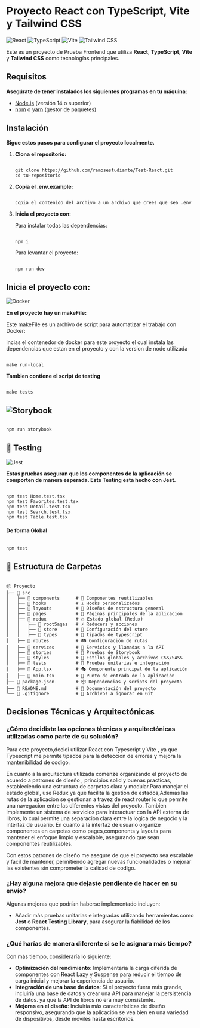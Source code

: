 # Proyecto React con TypeScript, Vite y Tailwind CSS
![React](https://img.shields.io/badge/React-61DAFB?style=for-the-badge&logo=react&logoColor=white)
![TypeScript](https://img.shields.io/badge/TypeScript-3178C6?style=for-the-badge&logo=typescript&logoColor=white)
![Vite](https://img.shields.io/badge/Vite-646CFF?style=for-the-badge&logo=vite&logoColor=white)
![Tailwind CSS](https://img.shields.io/badge/Tailwind%20CSS-06B6D4?style=for-the-badge&logo=tailwindcss&logoColor=white)


Este es un proyecto de Prueba Frontend que utiliza **React**, **TypeScript**, **Vite** y **Tailwind CSS** como tecnologías principales.

## Requisitos

**Asegúrate de tener instalados los siguientes programas en tu máquina:**

- [Node.js](https://nodejs.org/) (versión 14 o superior)
- [npm](https://www.npmjs.com/) o [yarn](https://yarnpkg.com/) (gestor de paquetes)

## Instalación

**Sigue estos pasos para configurar el proyecto localmente.**

1. **Clona el repositorio:**

   ```

   git clone https://github.com/ramosestudiante/Test-React.git
   cd tu-repositorio
   
   ```

2. **Copia el .env.example:**

   ```

   copia el contenido del archivo a un archivo que crees que sea .env
   
   ```

3. **Inicia el proyecto con:**

   Para instalar todas las dependencias:
   ```

   npm i
   
   ```

   Para levantar el proyecto:
   ```

   npm run dev 
   
   ```


## Inicia el proyecto con: 
![Docker](https://img.shields.io/badge/Docker-2496ED?style=for-the-badge&logo=docker&logoColor=white)


 **En el proyecto hay un makeFile:**

   Este makeFile es un archivo de script para automatizar el trabajo con Docker:
   
   incias el contenedor de docker para este proyecto
   el cual instala las dependencias que estan en el proyecto y con la version de node utilizada
   ```

   make run-local 
   
   ```

**Tambien contiene el script de testing**
```

make tests

```


## ![Storybook](https://img.shields.io/badge/Storybook-FF4785?style=for-the-badge&logo=storybook&logoColor=white)

```

npm run storybook

```


## 🧪 Testing 
![Jest](https://img.shields.io/badge/Jest-C21325?style=for-the-badge&logo=jest&logoColor=white)

**Estas pruebas aseguran que los componentes de la aplicación se comporten de manera esperada. Este Testing esta hecho con Jest.**

```

npm test Home.test.tsx
npm test Favorites.test.tsx
npm test Detail.test.tsx
npm test Search.test.tsx
npm test Table.test.tsx

```
#### De forma Global
```

npm test

```

## 📂 Estructura de Carpetas

```

📦 Proyecto
├── 📂 src
│   ├── 📂 components      # 🧩 Componentes reutilizables
│   ├── 📂 hooks           # ⚓ Hooks personalizados
│   ├── 📂 layouts         # 📐 Diseños de estructura general
│   ├── 📂 pages           # 📄 Páginas principales de la aplicación
│   ├── 📂 redux           # 🔥 Estado global (Redux)
│   │   ├── 📂 rootSagas   # ⚡ Reducers y acciones
│   │   ├── 📂 store       # 🏬 Configuración del store
│   │   ├── 📂 types       # 🏬 tipados de typescript
│   ├── 📂 routes          # 🛤️ Configuración de rutas
│   ├── 📂 services        # 🔗 Servicios y llamadas a la API
│   ├── 📂 stories         # 📖 Pruebas de Storybook
│   ├── 📂 styles          # 🎨 Estilos globales y archivos CSS/SASS
│   ├── 📂 tests           # 🧪 Pruebas unitarias e integración
│   ├── 📜 App.tsx         # 🎭 Componente principal de la aplicación
│   ├── 📜 main.tsx        # 🚀 Punto de entrada de la aplicación
├── 📜 package.json        # 📦 Dependencias y scripts del proyecto
├── 📜 README.md           # 📃 Documentación del proyecto
└── 📜 .gitignore          # 🙈 Archivos a ignorar en Git

```

## Decisiones Técnicas y Arquitectónicas

### ¿Cómo decidiste las opciones técnicas y arquitectónicas utilizadas como parte de su solución?

Para este proyecto,decidi utilizar React con Typescript y Vite , ya que Typescript me permite tipados para la deteccion de errores y mejora la mantenibilidad de codigo.

En cuanto a la arquitectura utilizada comenze organizando el proyecto de acuerdo a patrones de diseño , principios solid y buenas practicas, estableciendo una estructura de carpetas clara y modular.Para manejar el estado global, use Redux ya que facilita la gestion de estados,Ademas
las rutas de la aplicacion se gestionan a travez de react router lo que permite una navegacion entre las diferentes vistas del proyecto.
Tambien implemente un sistema de servicios para interactuar con la API externa de libros, lo cual permite una separacion clara entre la logica de negocio y la interfaz de usuario. En cuanto a la interfaz de usuario organize componentes en carpetas como pages,components y layouts para mantener el enfoque limpio y escalable, asegurando que sean componentes reutilizables.

Con estos patrones de diseño me asegure de que el proyecto sea escalable y facil de mantener, permitiendo agregar nuevas funcionalidades o mejorar las existentes sin comprometer la calidad de codigo.


### ¿Hay alguna mejora que dejaste pendiente de hacer en su envío?

Algunas mejoras que podrían haberse implementado incluyen:

- Añadir más pruebas unitarias e integradas utilizando herramientas como **Jest** o **React Testing Library**, para asegurar la fiabilidad de los componentes.

### ¿Qué harías de manera diferente si se le asignara más tiempo?

Con más tiempo, consideraría lo siguiente:

- **Optimización del rendimiento**: Implementaría la carga diferida de componentes con React Lazy y Suspense para reducir el tiempo de carga inicial y mejorar la experiencia de usuario.
- **Integración de una base de datos**: Si el proyecto fuera más grande, incluiría una base de datos y crear una API para manejar la persistencia de datos. ya que la API de libros no era muy consistente.
- **Mejoras en el diseño**: Incluiría más características de diseño responsivo, asegurando que la aplicación se vea bien en una variedad de dispositivos, desde móviles hasta escritorios.


